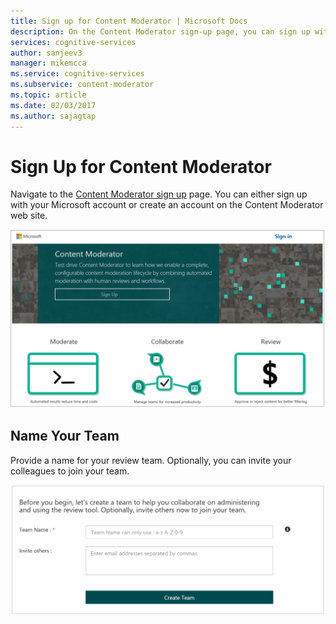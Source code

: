 ```yaml
---
title: Sign up for Content Moderator | Microsoft Docs
description: On the Content Moderator sign-up page, you can sign up with a Microsoft account or create an account on the Content Moderator web site.
services: cognitive-services
author: sanjeev3
manager: mikemcca
ms.service: cognitive-services
ms.subservice: content-moderator
ms.topic: article
ms.date: 02/03/2017
ms.author: sajagtap
---
```


# Sign Up for Content Moderator
Navigate to the [Content Moderator sign up](https://contentmoderator.cognitive.microsoft.com/Account/Signup) page. You can either sign up with your Microsoft account or create an account on the Content Moderator web site.

![Sign up](images/0-signup-1.PNG)

## Name Your Team
Provide a name for your review team. Optionally, you can invite your colleagues to join your team.

![Create Team](images/1-Team-Name.PNG)
